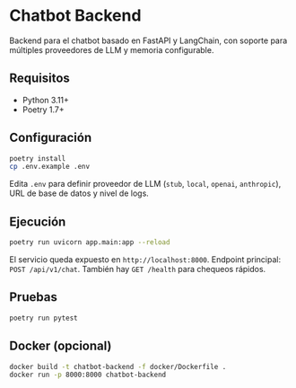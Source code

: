 # Chatbot Backend

Backend para el chatbot basado en FastAPI y LangChain, con soporte para múltiples proveedores de LLM y memoria configurable.

## Requisitos

- Python 3.11+
- Poetry 1.7+

## Configuración

```bash
poetry install
cp .env.example .env
```

Edita `.env` para definir proveedor de LLM (`stub`, `local`, `openai`, `anthropic`), URL de base de datos y nivel de logs.

## Ejecución

```bash
poetry run uvicorn app.main:app --reload
```

El servicio queda expuesto en `http://localhost:8000`. Endpoint principal: `POST /api/v1/chat`. También hay `GET /health` para chequeos rápidos.

## Pruebas

```bash
poetry run pytest
```

## Docker (opcional)

```bash
docker build -t chatbot-backend -f docker/Dockerfile .
docker run -p 8000:8000 chatbot-backend
```